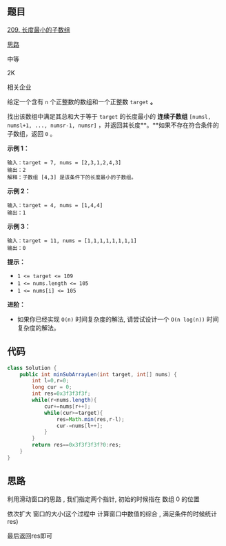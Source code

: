 ## 题目

[209. 长度最小的子数组](https://leetcode.cn/problems/minimum-size-subarray-sum/)

[思路](https://leetcode.cn/problems/minimum-size-subarray-sum/description/#)



中等





2K





相关企业

给定一个含有 `n` 个正整数的数组和一个正整数 `target` **。**

找出该数组中满足其总和大于等于 `target` 的长度最小的 **连续子数组** `[numsl, numsl+1, ..., numsr-1, numsr]` ，并返回其长度**。**如果不存在符合条件的子数组，返回 `0` 。

 

**示例 1：**

```
输入：target = 7, nums = [2,3,1,2,4,3]
输出：2
解释：子数组 [4,3] 是该条件下的长度最小的子数组。
```

**示例 2：**

```
输入：target = 4, nums = [1,4,4]
输出：1
```

**示例 3：**

```
输入：target = 11, nums = [1,1,1,1,1,1,1,1]
输出：0
```

 

**提示：**

- `1 <= target <= 109`
- `1 <= nums.length <= 105`
- `1 <= nums[i] <= 105`

 

**进阶：**

- 如果你已经实现 `O(n)` 时间复杂度的解法, 请尝试设计一个 `O(n log(n))` 时间复杂度的解法。

## 代码

```java
class Solution {
    public int minSubArrayLen(int target, int[] nums) {
        int l=0,r=0;
        long cur = 0;
        int res=0x3f3f3f3f;
        while(r<nums.length){
            cur+=nums[r++];
            while(cur>=target){
                res=Math.min(res,r-l);
                cur-=nums[l++];
            }
        }
        return res==0x3f3f3f3f?0:res;
    }
}
```

## 思路

利用滑动窗口的思路 , 我们指定两个指针, 初始的时候指在 数组 0 的位置

依次扩大 窗口的大小(这个过程中 计算窗口中数值的综合  , 满足条件的时候统计res)

最后返回res即可